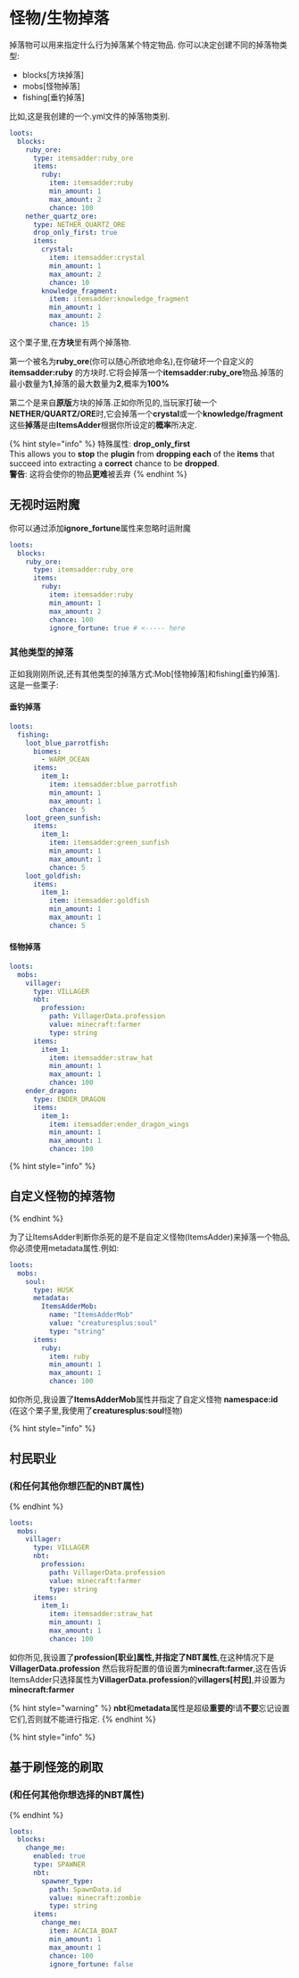 # 怪物/生物掉落

掉落物可以用来指定什么行为掉落某个特定物品. 你可以决定创建不同的掉落物类型:

* blocks\[方块掉落\]
* mobs\[怪物掉落\]
* fishing\[垂钓掉落\]

比如,这是我创建的一个.yml文件的掉落物类别.

```yaml
loots:
  blocks:
    ruby_ore:
      type: itemsadder:ruby_ore
      items:
        ruby:
          item: itemsadder:ruby
          min_amount: 1
          max_amount: 2
          chance: 100
    nether_quartz_ore:
      type: NETHER_QUARTZ_ORE
      drop_only_first: true
      items:
        crystal:
          item: itemsadder:crystal
          min_amount: 1
          max_amount: 2
          chance: 10
        knowledge_fragment:
          item: itemsadder:knowledge_fragment
          min_amount: 1
          max_amount: 2
          chance: 15
```

这个栗子里,在**方块**里有两个掉落物.

第一个被名为**ruby\_ore**\(你可以随心所欲地命名\),在你破坏一个自定义的 **itemsadder:ruby** 的方块时.它将会掉落一个**itemsadder:ruby\_ore**物品.掉落的最小数量为**1**,掉落的最大数量为**2**,概率为**100%**

第二个是来自**原版**方块的掉落.正如你所见的,当玩家打破一个**NETHER/QUARTZ/ORE**时,它会掉落一个**crystal**或一个**knowledge/fragment** 这些**掉落**是由**ItemsAdder**根据你所设定的**概率**所决定.

{% hint style="info" %}
特殊属性: **drop\_only\_first**  
This allows you to **stop** the **plugin** from **dropping each** of the **items** that succeed into extracting a **correct** chance to be **dropped**.  
**警告**: 这将会使你的物品**更难**被丢弃
{% endhint %}

## 无视时运附魔

你可以通过添加**ignore\_fortune**属性来忽略时运附魔

```yaml
loots:
  blocks:
    ruby_ore:
      type: itemsadder:ruby_ore
      items:
        ruby:
          item: itemsadder:ruby
          min_amount: 1
          max_amount: 2
          chance: 100
          ignore_fortune: true # <----- here
```

### 其他类型的掉落

正如我刚刚所说,还有其他类型的掉落方式:Mob\[怪物掉落\]和fishing\[垂钓掉落\].  
这是一些栗子:

#### 垂钓掉落

```yaml
loots:
  fishing:
    loot_blue_parrotfish:
      biomes:
        - WARM_OCEAN
      items:
        item_1:
          item: itemsadder:blue_parrotfish
          min_amount: 1
          max_amount: 1
          chance: 5
    loot_green_sunfish:
      items:
        item_1:
          item: itemsadder:green_sunfish
          min_amount: 1
          max_amount: 1
          chance: 5
    loot_goldfish:
      items:
        item_1:
          item: itemsadder:goldfish
          min_amount: 1
          max_amount: 1
          chance: 5
```

#### 怪物掉落

```yaml
loots:
  mobs:
    villager:
      type: VILLAGER
      nbt:
        profession:
          path: VillagerData.profession
          value: minecraft:farmer
          type: string
      items:
        item_1:
          item: itemsadder:straw_hat
          min_amount: 1
          max_amount: 1
          chance: 100
    ender_dragon:
      type: ENDER_DRAGON
      items:
        item_1:
          item: itemsadder:ender_dragon_wings
          min_amount: 1
          max_amount: 1
          chance: 100
```

{% hint style="info" %}
## 自定义怪物的掉落物
{% endhint %}

为了让ItemsAdder判断你杀死的是不是自定义怪物\(ItemsAdder\)来掉落一个物品,你必须使用metadata属性.例如:

```yaml
loots:
  mobs:
    soul:
      type: HUSK
      metadata:
        ItemsAdderMob:
          name: "ItemsAdderMob"
          value: "creaturesplus:soul"
          type: "string"
      items:
        ruby:
          item: ruby
          min_amount: 1
          max_amount: 1
          chance: 100
```

如你所见,我设置了**ItemsAdderMob**属性并指定了自定义怪物 **namespace:id** \(在这个栗子里,我使用了**creaturesplus:soul**怪物\)

{% hint style="info" %}
## 村民职业

### \(和任何其他你想匹配的NBT属性\)
{% endhint %}

```yaml
loots:
  mobs:
    villager:
      type: VILLAGER
      nbt:
        profession:
          path: VillagerData.profession
          value: minecraft:farmer
          type: string
      items:
        item_1:
          item: itemsadder:straw_hat
          min_amount: 1
          max_amount: 1
          chance: 100
```

如你所见,我设置了**profession\[职业\]**属性,并指定了**NBT属性**,在这种情况下是**VillagerData.profession** 然后我将配置的值设置为**minecraft:farmer**,这在告诉ItemsAdder只选择属性为**VillagerData.profession**的**villagers\[村民\]**,并设置为**minecraft:farmer**

{% hint style="warning" %}
**nbt**和**metadata**属性是超级**重要的**!请**不要**忘记设置它们,否则就不能进行指定.
{% endhint %}

{% hint style="info" %}
## 基于刷怪笼的刷取

### \(和任何其他你想选择的NBT属性\)
{% endhint %}

```yaml
loots:
  blocks:
    change_me:
      enabled: true
      type: SPAWNER
      nbt:
        spawner_type:
          path: SpawnData.id
          value: minecraft:zombie
          type: string
      items:
        change_me:
          item: ACACIA_BOAT
          min_amount: 1
          max_amount: 1
          chance: 100
          ignore_fortune: false
```

